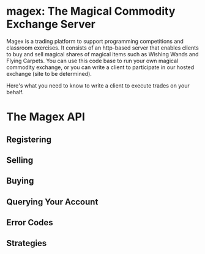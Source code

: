 magex: The Magical Commodity Exchange Server
=====

Magex is a trading platform to support programming competitions and classroom exercises. It consists of an http-based server that enables clients to buy and sell magical shares of magical items such as Wishing Wands and Flying Carpets. You can use this code base to run your own magical commodity exchange, or you can write a client to participate in our hosted exchange (site to be determined).

Here's what you need to know to write a client to execute trades on your behalf.

# The Magex API

## Registering

## Selling

## Buying

## Querying Your Account

## Error Codes

## Strategies


